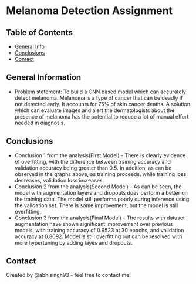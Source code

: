 # Melanoma Detection Assignment

## Table of Contents
* [General Info](#general-information)
* [Conclusions](#conclusions)
* [Contact](#Contact)

<!-- You can include any other section that is pertinent to your problem -->

## General Information
- Problem statement: To build a CNN based model which can accurately detect melanoma. Melanoma is a type of cancer that can be deadly if not detected early. It accounts for 75% of skin cancer deaths. A solution which can evaluate images and alert the dermatologists about the presence of melanoma has the potential to reduce a lot of manual effort needed in diagnosis.

## Conclusions
- Conclusion 1 from the analysis(First Model) - There is clearly evidence of overfitting, with the difference between training accuracy and validation accuracy being greater than 0.5. In addition, as can be observed in the graphs above, as training proceeds, while training loss decreases, validation loss increases.
- Conclusion 2 from the analysis(Second Model) - As can be seen, the model with augmentation layers and dropouts does perform a better on the training data. The model still performs poorly during inference using the validation set. There is some improvement, but the model is still overfitting.
- Conclusion 3 from the analysis(Final Model) - The results with dataset augmentation have shown significant improvement over previous models, with training accuracy of 0.9523 at 30 epochs, and validation accuracy at 0.8092. Model is still overfitting but can be resolved with more hypertuning by adding layes and dropouts.

## Contact
Created by @abhisingh93 - feel free to contact me!

